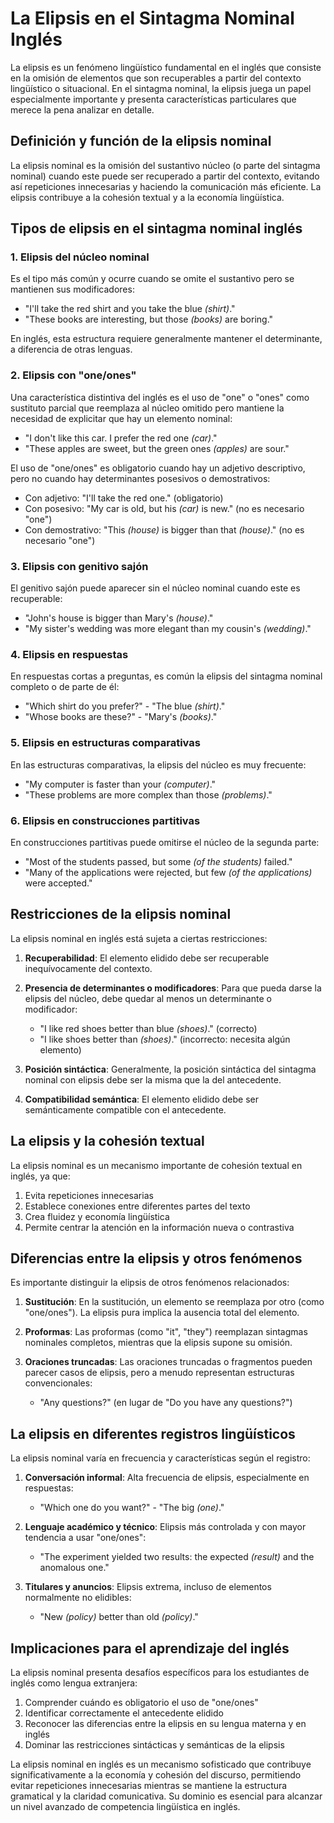 # La Elipsis en el Sintagma Nominal Inglés

La elipsis es un fenómeno lingüístico fundamental en el inglés que consiste en la omisión de elementos que son recuperables a partir del contexto lingüístico o situacional. En el sintagma nominal, la elipsis juega un papel especialmente importante y presenta características particulares que merece la pena analizar en detalle.

## Definición y función de la elipsis nominal

La elipsis nominal es la omisión del sustantivo núcleo (o parte del sintagma nominal) cuando este puede ser recuperado a partir del contexto, evitando así repeticiones innecesarias y haciendo la comunicación más eficiente. La elipsis contribuye a la cohesión textual y a la economía lingüística.

## Tipos de elipsis en el sintagma nominal inglés

### 1. Elipsis del núcleo nominal

Es el tipo más común y ocurre cuando se omite el sustantivo pero se mantienen sus modificadores:

- "I'll take the red shirt and you take the blue *(shirt)*."
- "These books are interesting, but those *(books)* are boring."

En inglés, esta estructura requiere generalmente mantener el determinante, a diferencia de otras lenguas.

### 2. Elipsis con "one/ones"

Una característica distintiva del inglés es el uso de "one" o "ones" como sustituto parcial que reemplaza al núcleo omitido pero mantiene la necesidad de explicitar que hay un elemento nominal:

- "I don't like this car. I prefer the red one *(car)*."
- "These apples are sweet, but the green ones *(apples)* are sour."

El uso de "one/ones" es obligatorio cuando hay un adjetivo descriptivo, pero no cuando hay determinantes posesivos o demostrativos:

- Con adjetivo: "I'll take the red one." (obligatorio)
- Con posesivo: "My car is old, but his *(car)* is new." (no es necesario "one")
- Con demostrativo: "This *(house)* is bigger than that *(house)*." (no es necesario "one")

### 3. Elipsis con genitivo sajón

El genitivo sajón puede aparecer sin el núcleo nominal cuando este es recuperable:

- "John's house is bigger than Mary's *(house)*."
- "My sister's wedding was more elegant than my cousin's *(wedding)*."

### 4. Elipsis en respuestas

En respuestas cortas a preguntas, es común la elipsis del sintagma nominal completo o de parte de él:

- "Which shirt do you prefer?" - "The blue *(shirt)*."
- "Whose books are these?" - "Mary's *(books)*."

### 5. Elipsis en estructuras comparativas

En las estructuras comparativas, la elipsis del núcleo es muy frecuente:

- "My computer is faster than your *(computer)*."
- "These problems are more complex than those *(problems)*."

### 6. Elipsis en construcciones partitivas

En construcciones partitivas puede omitirse el núcleo de la segunda parte:

- "Most of the students passed, but some *(of the students)* failed."
- "Many of the applications were rejected, but few *(of the applications)* were accepted."

## Restricciones de la elipsis nominal

La elipsis nominal en inglés está sujeta a ciertas restricciones:

1. **Recuperabilidad**: El elemento elidido debe ser recuperable inequívocamente del contexto.

2. **Presencia de determinantes o modificadores**: Para que pueda darse la elipsis del núcleo, debe quedar al menos un determinante o modificador:
   - "I like red shoes better than blue *(shoes)*." (correcto)
   - "I like shoes better than *(shoes)*." (incorrecto: necesita algún elemento)

3. **Posición sintáctica**: Generalmente, la posición sintáctica del sintagma nominal con elipsis debe ser la misma que la del antecedente.

4. **Compatibilidad semántica**: El elemento elidido debe ser semánticamente compatible con el antecedente.

## La elipsis y la cohesión textual

La elipsis nominal es un mecanismo importante de cohesión textual en inglés, ya que:

1. Evita repeticiones innecesarias
2. Establece conexiones entre diferentes partes del texto
3. Crea fluidez y economía lingüística
4. Permite centrar la atención en la información nueva o contrastiva

## Diferencias entre la elipsis y otros fenómenos

Es importante distinguir la elipsis de otros fenómenos relacionados:

1. **Sustitución**: En la sustitución, un elemento se reemplaza por otro (como "one/ones"). La elipsis pura implica la ausencia total del elemento.

2. **Proformas**: Las proformas (como "it", "they") reemplazan sintagmas nominales completos, mientras que la elipsis supone su omisión.

3. **Oraciones truncadas**: Las oraciones truncadas o fragmentos pueden parecer casos de elipsis, pero a menudo representan estructuras convencionales:
   - "Any questions?" (en lugar de "Do you have any questions?")

## La elipsis en diferentes registros lingüísticos

La elipsis nominal varía en frecuencia y características según el registro:

1. **Conversación informal**: Alta frecuencia de elipsis, especialmente en respuestas:
   - "Which one do you want?" - "The big *(one)*."

2. **Lenguaje académico y técnico**: Elipsis más controlada y con mayor tendencia a usar "one/ones":
   - "The experiment yielded two results: the expected *(result)* and the anomalous one."

3. **Titulares y anuncios**: Elipsis extrema, incluso de elementos normalmente no elidibles:
   - "New *(policy)* better than old *(policy)*."

## Implicaciones para el aprendizaje del inglés

La elipsis nominal presenta desafíos específicos para los estudiantes de inglés como lengua extranjera:

1. Comprender cuándo es obligatorio el uso de "one/ones"
2. Identificar correctamente el antecedente elidido
3. Reconocer las diferencias entre la elipsis en su lengua materna y en inglés
4. Dominar las restricciones sintácticas y semánticas de la elipsis

La elipsis nominal en inglés es un mecanismo sofisticado que contribuye significativamente a la economía y cohesión del discurso, permitiendo evitar repeticiones innecesarias mientras se mantiene la estructura gramatical y la claridad comunicativa. Su dominio es esencial para alcanzar un nivel avanzado de competencia lingüística en inglés.